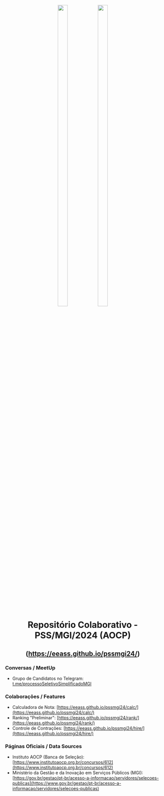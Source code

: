 <p align="center">
<img width="25%" height="50%" src="https://cdn-instituto.s3.sa-east-1.amazonaws.com/images/logo.svg">
<img width="25%" height="50%" src="https://www.gov.br/transferegov/pt-br/noticias/noticias/arquivos-e-imagens/mgi.png">
</p>

<h1 align="center">Repositório Colaborativo - PSS/MGI/2024 (AOCP)</h1>

<h2 align="center">(<a href="https://eeass.github.io/pssmgi24/" target="_blank">https://eeass.github.io/pssmgi24/</a>)</h2>

### Conversas / MeetUp

* Grupo de Candidatos no Telegram: [t.me/processoSeletivoSimplificadoMGI](https://t.me/processoSeletivoSimplificadoMGI)

### Colaborações / Features

* Calculadora de Nota: [https://eeass.github.io/pssmgi24/calc/](https://eeass.github.io/pssmgi24/calc/)
* Ranking "Preliminar": [https://eeass.github.io/pssmgi24/rank/](https://eeass.github.io/pssmgi24/rank/)
* Controle de Contrações: [https://eeass.github.io/pssmgi24/hire/](https://eeass.github.io/pssmgi24/hire/)

### Páginas Oficiais / Data Sources

* Instituto AOCP (Banca de Seleção): [https://www.institutoaocp.org.br/concursos/612](https://www.institutoaocp.org.br/concursos/612)
* Ministério da Gestão e da Inovação em Serviços Públicos (MGI): [https://gov.br/gestao/pt-br/acesso-a-informacao/servidores/selecoes-publicas](https://www.gov.br/gestao/pt-br/acesso-a-informacao/servidores/selecoes-publicas)

